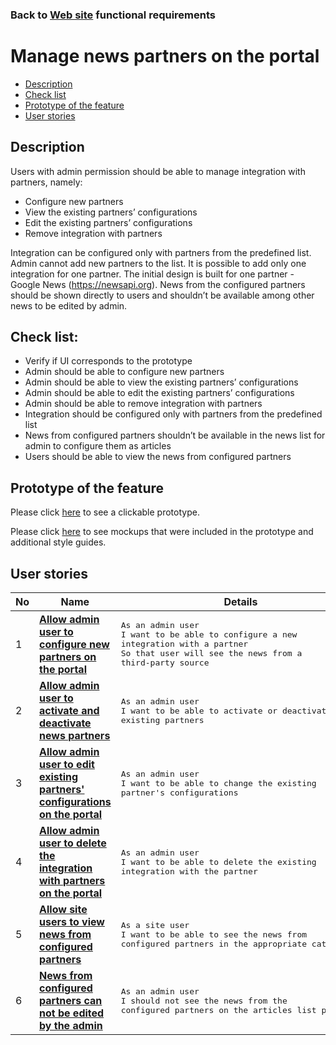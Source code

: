### Back to [Web site](../../#web-site) functional requirements

# Manage news partners on the portal

- [Description](#description)
- [Check list](#check-list)
- [Prototype of the feature](#prototype-of-the-feature)
- [User stories](#user-stories)

## Description

Users with admin permission should be able to manage integration with partners, namely:
  - Сonfigure new partners
  - View the existing partners’ configurations
  - Edit the existing partners’ configurations
  - Remove integration with partners

Integration can be configured only with partners from the predefined list.
Admin cannot add new partners to the list. It is possible to add only one integration for one partner. The initial design is built for one partner - Google News (https://newsapi.org). News from the configured partners should be shown directly to users and shouldn’t be available among other news to be edited by admin.

## Check list:

  - Verify if UI corresponds to the prototype
  - Admin should be able to configure new partners
  - Admin should be able to view the existing partners’ configurations
  - Admin should be able to edit the existing partners’ configurations
  - Admin should be able to remove integration with partners
  - Integration should be configured only with partners from the predefined list
  - News from configured partners shouldn’t be available in the news list for admin to configure them as articles
  - Users should be able to view the news from configured partners

## Prototype of the feature

Please click [here](https://www.figma.com/proto/U7MdkpMsV1yimaWduSnzZP/Manage-News-Partners?node-id=6615%3A14257&viewport=-223%2C371%2C0.02814709022641182&scaling=scale-down) to see a clickable prototype.

Please click [here](https://www.figma.com/file/U7MdkpMsV1yimaWduSnzZP/Manage-News-Partners?node-id=0%3A1073) to see mockups that were included in the prototype and additional style guides.

## User stories

No           |      Name     |   Details
------------ | ------------- | -------------
1 |[**Allow admin user to configure new partners on the portal**](/sports_hub_portal/web_application_features/manage_news_partners/user_stories/configure_new_partner)|<pre>As an admin user<br>I want to be able to configure a new integration with a partner<br>So that user will see the news from a third-party source</pre>
2 |[**Allow admin user to activate and deactivate news partners**](/sports_hub_portal/web_application_features/manage_news_partners/user_stories/activate_deactivate_partner)|<pre>As an admin user<br>I want to be able to activate or deactivate existing partners</pre>
3 |[**Allow admin user to edit existing partners' configurations on the portal**](/sports_hub_portal/web_application_features/manage_news_partners/user_stories/editing_existing_partners_configurations)|<pre>As an admin user<br>I want to be able to change the existing partner's configurations</pre>
4 |[**Allow admin user to delete the integration with partners on the portal**](/sports_hub_portal/web_application_features/manage_news_partners/user_stories/deleting_integration_with_partner)|<pre>As an admin user<br>I want to be able to delete the existing integration with the partner</pre>
5 |[**Allow site users to view news from configured partners**](/sports_hub_portal/web_application_features/manage_news_partners/user_stories/viewing_news_from_partners)|<pre>As a site user<br>I want to be able to see the news from configured partners in the appropriate categories</pre>
6 |[**News from configured partners can not be edited by the admin**](/sports_hub_portal/web_application_features/manage_news_partners/user_stories/partners_news_admin_editability)|<pre>As an admin user<br>I should not see the news from the configured partners on the articles list page</pre>

